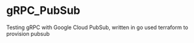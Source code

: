 # gRPC_PubSub
Testing gRPC with Google Cloud PubSub, written in go
used terraform to provision pubsub
